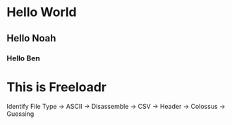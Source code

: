 # Hello World

## Hello Noah

### Hello Ben

# This is Freeloadr

Identify File Type -> ASCII -> Disassemble -> CSV -> Header -> Colossus -> Guessing
